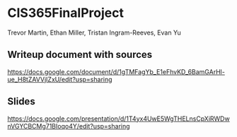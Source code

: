 # CIS365FinalProject
Trevor Martin, Ethan Miller, Tristan Ingram-Reeves, Evan Yu

## Writeup document with sources
https://docs.google.com/document/d/1gTMFagYb_E1eFhvKD_6BamGArHl-ue_H8tZAVVjIZxU/edit?usp=sharing

## Slides
https://docs.google.com/presentation/d/1T4yx4UwE5WgTHELnsCpXiRWDwnVGYCBCMg71BIoqo4Y/edit?usp=sharing
